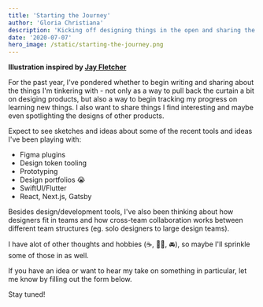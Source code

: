 ```yaml
---
title: 'Starting the Journey'
author: 'Gloria Christiana'
description: 'Kicking off designing things in the open and sharing the things I build'
date: '2020-07-07'
hero_image: /static/starting-the-journey.png
---
```


**Illustration inspired by [Jay Fletcher](https://dribbble.com/shots/3947164-Inch-x-Inch)**

For the past year, I've pondered whether to begin writing and sharing about the things I'm tinkering with - not only as a way to pull back the curtain a bit on desiging products, but also a way to begin tracking my progress on learning new things. I also want to share things I find interesting and maybe even spotlighting the designs of other products.

 Expect to see sketches and ideas about some of the recent tools and ideas I've been playing with:

- Figma plugins
- Design token tooling
- Prototyping
- Design portfolios 😭
- SwiftUI/Flutter
- React, Next.js, Gatsby

Besides design/development tools, I've also been thinking about how designers fit in teams and how cross-team collaboration works between different team structures (eg. solo designers to large design teams).

I have alot of other thoughts and hobbies (☕️, 🚴‍♀️, 🚘), so maybe I'll sprinkle some of those in as well.

If you have an idea or want to hear my take on something in particular, let me know by filling out the form below.

Stay tuned!